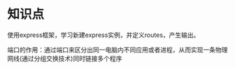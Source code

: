 # 知识点
  使用express框架，学习新建express实例，并定义routes，产生输出。

  端口的作用：通过端口来区分出同一电脑内不同应用或者进程，从而实现一条物理网线(通过分组交换技术)同时链接多个程序

